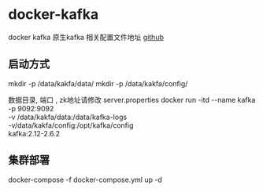 # docker-kafka
docker kafka
原生kafka
相关配置文件地址
[github](https://github.com/hjl2626/docker-kafka)

## 启动方式
mkdir -p /data/kakfa/data/
mkdir -p /data/kakfa/config/


数据目录, 端口 , zk地址请修改 server.properties
docker run -itd --name kafka \
-p 9092:9092 \
-v /data/kakfa/data:/data/kafka-logs \
-v/data/kakfa/config:/opt/kafka/config \
kafka:2.12-2.6.2



## 集群部署

docker-compose -f docker-compose.yml up -d